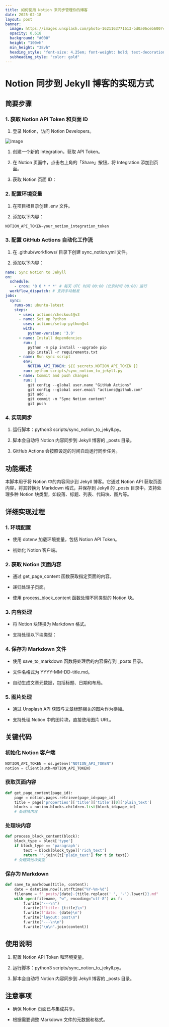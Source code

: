```yaml
---
title: 如何使用 Notion 来同步管理你的博客
date: 2025-02-18
layout: post
banner:
  image: https://images.unsplash.com/photo-1621163771613-bd0a06ceb600?crop=entropy&cs=tinysrgb&fit=max&fm=jpg&ixid=M3w2OTIwMzJ8MHwxfHJhbmRvbXx8fHx8fHx8fDE3Mzk4NDE4OTN8&ixlib=rb-4.0.3&q=80&w=1080
  opacity: 0.618
  background: "#000"
  height: "100vh"
  min_height: "38vh"
  heading_style: "font-size: 4.25em; font-weight: bold; text-decoration: underline"
  subheading_style: "color: gold"
---
```


# Notion 同步到 Jekyll 博客的实现方式

## 简要步骤

### 1. 获取 Notion API Token 和页面 ID

1. 登录 Notion，访问 Notion Developers。

![image](https://prod-files-secure.s3.us-west-2.amazonaws.com/a7a0cc5a-89b9-4cda-8686-1fba0ca52f40/d19c1afe-dea5-4312-9333-786b0ba83054/image.png?X-Amz-Algorithm=AWS4-HMAC-SHA256&X-Amz-Content-Sha256=UNSIGNED-PAYLOAD&X-Amz-Credential=ASIAZI2LB466UUPORGWK%2F20250218%2Fus-west-2%2Fs3%2Faws4_request&X-Amz-Date=20250218T012452Z&X-Amz-Expires=3600&X-Amz-Security-Token=IQoJb3JpZ2luX2VjEFkaCXVzLXdlc3QtMiJGMEQCIEQLPbACVs8ffmbnL1AJ1jVdNj9SJmV4PI41wEUnvRYFAiAIfKQAH7kSO9WconTglJSzuVXZFg71ZYqfp9G3zYub7SqIBAiB%2F%2F%2F%2F%2F%2F%2F%2F%2F%2F8BEAAaDDYzNzQyMzE4MzgwNSIMM1Cv3f9UQ5a3dDI9KtwDuQ0%2BQN%2FMr7JPIcJGQ%2Fwz7%2FpjYbtaE%2FlcGWCQ8HxiZswWhFEC0C6%2BfuiCeC324%2Frsc8q1vz3IFcW4GR%2BRWtU5qbLFrRrNnV%2BFTyGRLHHU8M7AvbWWj%2B45TBeaanulYJuq1m5gMlTTtm0XM913xOThNpOUWUhutVJr73VRVnVhYzTVJC1Wr0Zed6NIwjrEbvCK9hpT%2F3QQgPn7FlaSUpNLCxfapGhlSUoJB0J0EIOWJUGWD9HuqY5AhXO00jxZTCSoFlULH%2BSq9iVVH5IlosG2QNQ3M%2BUtSoXf3iKfleFKhdsqNpAsOSiPkubfYNzmEu3gofByaDwO%2F%2FCPemyEFydt9aGsi9%2FT6BtgrOHZa4G5V0mP69xINjWJjOuyH2ahSL%2FChLidsdIRPMut3D4fnvkADpVA2vduuBwwyh%2BOh2bMpR19Cuabu1OtbyyDNYt5xcpczhwVV3GQ4RqcFIe%2Fwcq%2Bak5XZoX4YpWoiEx%2F%2BvKNEqMnNiICcD2kmFnN7z5Ubey58AHqMBEoYzBWAQDmAS7S2Df0vcDyXRb72sZKXv8XA5hX8v4Sb2LpHdgvD0EA9V9zvJ9IoGqIluqQSiQArQraQdEU5Vz3B90fFq1H%2FBuPKxUb%2B5%2Fc%2F3XDtGxVyRIwmKbPvQY6pgHIuH6sMrQsIxrlTjfqcbiLs3ZqwInlTM%2BpTnopX8GE2bkz94P2VSpClrhkK7PtzBsEgey%2FVB9ZPeBaumjuJFcg4%2BmfW%2FLDg08W00cll18MhQKusx4uVkGni16i3v5Uq3g3rgmpP091X%2B4kjzGyr0Rl2561KdD27PoUQu3wLoDbugHKJkh5UhiRjIM%2B4oyhsbDbXVTG8RyaZQbUhhjS7r37dbjKq0ww&X-Amz-Signature=a3e3d16710b907df4a3a8cda1cada43a9ac2cb63868faa5cff583adeb6f42773&X-Amz-SignedHeaders=host&x-id=GetObject)

1. 创建一个新的 Integration，获取 API Token。

1. 在 Notion 页面中，点击右上角的「Share」按钮，将 Integration 添加到页面。

1. 获取 Notion 页面 ID：


### 2. 配置环境变量

1. 在项目根目录创建 .env 文件。

1. 添加以下内容：

```javascript
NOTION_API_TOKEN=your_notion_integration_token
```

### 3. 配置 GitHub Actions 自动化工作流

1. 在 .github/workflows/ 目录下创建 sync_notion.yml 文件。

1. 添加以下内容：

```yaml
name: Sync Notion to Jekyll
on:
  schedule:
    - cron: '0 0 * * *' # 每天 UTC 时间 00:00（北京时间 08:00）运行
  workflow_dispatch: # 支持手动触发
jobs:
  sync:
    runs-on: ubuntu-latest
    steps:
      - uses: actions/checkout@v3
      - name: Set up Python
        uses: actions/setup-python@v4
        with:
          python-version: '3.9'
      - name: Install dependencies
        run: |
          python -m pip install --upgrade pip
          pip install -r requirements.txt
      - name: Run sync script
        env:
          NOTION_API_TOKEN: ${{ secrets.NOTION_API_TOKEN }}
        run: python scripts/sync_notion_to_jekyll.py
      - name: Commit and push changes
        run: |
          git config --global user.name "GitHub Actions"
          git config --global user.email "actions@github.com"
          git add .
          git commit -m "Sync Notion content"
          git push
```

### 4. 实现同步

1. 运行脚本：python3 scripts/sync_notion_to_jekyll.py。

1. 脚本会自动将 Notion 内容同步到 Jekyll 博客的 _posts 目录。

1. GitHub Actions 会按照设定的时间自动运行同步任务。

## 功能概述

本脚本用于将 Notion 中的内容同步到 Jekyll 博客。它通过 Notion API 获取页面内容，将其转换为 Markdown 格式，并保存到 Jekyll 的 _posts 目录中。支持处理多种 Notion 块类型，如段落、标题、列表、代码块、图片等。

## 详细实现过程

### 1. 环境配置

- 使用 dotenv 加载环境变量，包括 Notion API Token。

- 初始化 Notion 客户端。

### 2. 获取 Notion 页面内容

- 通过 get_page_content 函数获取指定页面的内容。

- 递归处理子页面。

- 使用 process_block_content 函数处理不同类型的 Notion 块。

### 3. 内容处理

- 将 Notion 块转换为 Markdown 格式。

- 支持处理以下块类型：


### 4. 保存为 Markdown 文件

- 使用 save_to_markdown 函数将处理后的内容保存到 _posts 目录。

- 文件名格式为 YYYY-MM-DD-title.md。

- 自动生成文章元数据，包括标题、日期和布局。

### 5. 图片处理

- 通过 Unsplash API 获取与文章标题相关的图片作为横幅。

- 支持处理 Notion 中的图片块，直接使用图片 URL。

## 关键代码

### 初始化 Notion 客户端

```python
NOTION_API_TOKEN = os.getenv("NOTION_API_TOKEN")
notion = Client(auth=NOTION_API_TOKEN)
```

### 获取页面内容

```python
def get_page_content(page_id):
    page = notion.pages.retrieve(page_id=page_id)
    title = page['properties']['title']['title'][0]['plain_text']
    blocks = notion.blocks.children.list(block_id=page_id)
    # 处理块内容
```

### 处理块内容

```python
def process_block_content(block):
    block_type = block['type']
    if block_type == 'paragraph':
        text = block[block_type]['rich_text']
        return ''.join([t['plain_text'] for t in text])
    # 处理其他块类型
```

### 保存为 Markdown

```python
def save_to_markdown(title, content):
    date = datetime.now().strftime("%Y-%m-%d")
    filename = f"_posts/{date}-{title.replace(' ', '-').lower()}.md"
    with open(filename, "w", encoding="utf-8") as f:
        f.write("---\n")
        f.write(f"title: {title}\n")
        f.write(f"date: {date}\n")
        f.write("layout: post\n")
        f.write("---\n\n")
        f.write("\n\n".join(content))
```

## 使用说明

1. 配置 Notion API Token 和环境变量。

1. 运行脚本：python3 scripts/sync_notion_to_jekyll.py。

1. 脚本会自动将 Notion 内容同步到 Jekyll 博客的 _posts 目录。

## 注意事项

- 确保 Notion 页面已与集成共享。

- 根据需要调整 Markdown 文件的元数据和格式。